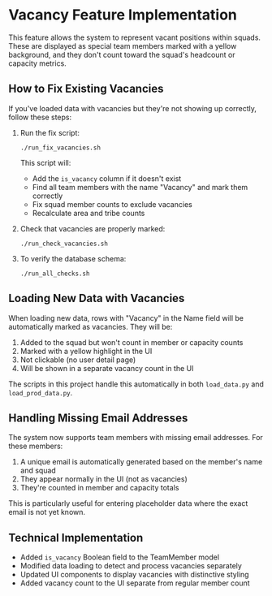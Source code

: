 # Vacancy Feature Implementation

This feature allows the system to represent vacant positions within squads. These are displayed as special team members marked with a yellow background, and they don't count toward the squad's headcount or capacity metrics.

## How to Fix Existing Vacancies

If you've loaded data with vacancies but they're not showing up correctly, follow these steps:

1. Run the fix script:
   ```
   ./run_fix_vacancies.sh
   ```

   This script will:
   - Add the `is_vacancy` column if it doesn't exist
   - Find all team members with the name "Vacancy" and mark them correctly
   - Fix squad member counts to exclude vacancies
   - Recalculate area and tribe counts

2. Check that vacancies are properly marked:
   ```
   ./run_check_vacancies.sh
   ```

3. To verify the database schema:
   ```
   ./run_all_checks.sh
   ```

## Loading New Data with Vacancies

When loading new data, rows with "Vacancy" in the Name field will be automatically marked as vacancies. They will be:

1. Added to the squad but won't count in member or capacity counts
2. Marked with a yellow highlight in the UI
3. Not clickable (no user detail page)
4. Will be shown in a separate vacancy count in the UI

The scripts in this project handle this automatically in both `load_data.py` and `load_prod_data.py`.

## Handling Missing Email Addresses

The system now supports team members with missing email addresses. For these members:

1. A unique email is automatically generated based on the member's name and squad
2. They appear normally in the UI (not as vacancies)
3. They're counted in member and capacity totals

This is particularly useful for entering placeholder data where the exact email is not yet known.

## Technical Implementation

- Added `is_vacancy` Boolean field to the TeamMember model
- Modified data loading to detect and process vacancies separately
- Updated UI components to display vacancies with distinctive styling
- Added vacancy count to the UI separate from regular member count
